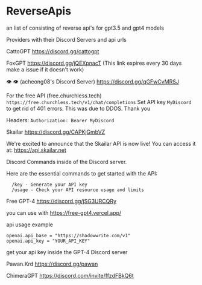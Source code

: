 # ReverseApis
an list of consisting of reverse api's for gpt3.5 and gpt4 models

Providers with their Discord Servers and api urls

CattoGPT
https://discord.gg/cattogpt

FoxGPT
https://discord.gg/jQEXpnacT
(This link expires every 30 days make a issue if it doesn't work)

👁️ 👁️ (acheong08's Discord Server)
https://discord.gg/qGFwCvMRSJ

For the free API (free.churchless.tech) `https://free.churchless.tech/v1/chat/completions`
Set API key `MyDiscord` to get rid of 401 errors. This was due to DDOS. Thank you

Headers: `Authorization: Bearer MyDiscord`


Skailar
https://discord.gg/CAPKjGmbVZ

We're excited to announce that the Skailar API is now live! 
You can access it at: https://api.skailar.net

Discord Commands inside of the Discord server.

Here are the essential commands to get started with the API:
```
  /key - Generate your API key 
  /usage - Check your API resource usage and limits 
```

Free GPT-4
https://discord.gg/jSG3URCQRy

you can use with 
https://free-gpt4.vercel.app/

api usage example
```
openai.api_base = "https://shadowwrite.com/v1"
openai.api_key = "YOUR_API_KEY"
```
get your api key inside the GPT-4 Discord server

Pawan.Krd
https://discord.gg/pawan

ChimeraGPT
https://discord.com/invite/ffzdFBkQ6t

